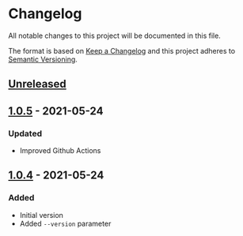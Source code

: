 # Changelog
All notable changes to this project will be documented in this file.

The format is based on [Keep a Changelog](http://keepachangelog.com/en/1.0.0/)
and this project adheres to [Semantic Versioning](http://semver.org/spec/v2.0.0.html).

## [Unreleased]

## [1.0.5] - 2021-05-24
### Updated
- Improved Github Actions

## [1.0.4] - 2021-05-24
### Added
- Initial version
- Added `--version` parameter

[Unreleased]: https://github.com/meister/dummy-stock-stream/compare/v1.0.5...HEAD
[1.0.5]: https://github.com/meister/dummy-stock-stream/compare/v1.0.4...v1.0.5
[1.0.4]: https://github.com/meister/dummy-stock-stream/compare/v1.0.2...v1.0.4
